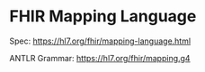 # FHIR Mapping Language

Spec: https://hl7.org/fhir/mapping-language.html

ANTLR Grammar: https://hl7.org/fhir/mapping.g4
